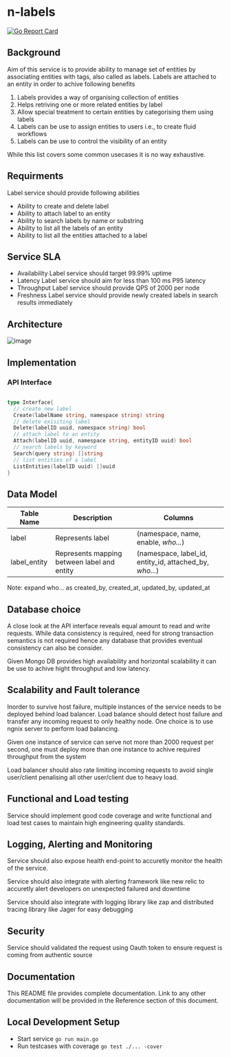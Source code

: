 # n-labels

[![Go Report Card](https://goreportcard.com/badge/github.com/nimesh-mittal/n_labels)](https://goreportcard.com/report/github.com/nimesh-mittal/n_labels)

## Background

Aim of this service is to provide ability to manage set of entities by associating entities with tags, also called as labels. Labels are attached to an entity in order to achive following benefits

1. Labels provides a way of organising collection of entities
2. Helps retriving one or more related entities by label
3. Allow special treatment to certain entities by categorising them using labels
4. Labels can be use to assign entities to users i.e., to create fluid workflows
5. Labels can be use to control the visibility of an entity

While this list covers some common usecases it is no way exhaustive.

## Requirments

Label service should provide following abilities

- Ability to create and delete label
- Ability to attach label to an entity
- Ability to search labels by name or substring
- Ability to list all the labels of an entity
- Ability to list all the entities attached to a label

## Service SLA

- Availability
Label service should target 99.99% uptime
- Latency
Label service should aim for less than 100 ms P95 latency
- Throughput
Label service should provide QPS of 2000 per node
- Freshness
Label service should provide newly created labels in search results immediately

## Architecture

![image](https://user-images.githubusercontent.com/10060860/115158869-02ffbc00-a0ae-11eb-9c77-8a7fcb58ba39.png)

## Implementation

### API Interface

```go

type Interface{
  // create new label
  Create(labelName string, namespace string) string
  // delete exisiting label
  Delete(labelID uuid, namespace string) bool
  // attach label to an entity
  Attach(labelID uuid, namespace string, entityID uuid) bool
  // search labels by keyword
  Search(query string) []string
  // list entities of a label
  ListEntities(labelID uuid) []uuid
}

```

## Data Model

| Table Name | Description | Columns |
| ------- | ---- | ---- |
| label | Represents label | (namespace, name, enable, *who...*)
| label_entity | Represents mapping between label and entity | (namespace, label_id, entity_id, attached_by, *who...*)

Note: expand who... as created_by, created_at, updated_by, updated_at

## Database choice

A close look at the API interface reveals equal amount to read and write requests. While data consistency is required, need for strong transaction semantics is not required hence any database that provides eventual consistency can also be consider.

Given Mongo DB provides high availability and horizontal scalability it can be use to achive hight throughput and low latency.

## Scalability and Fault tolerance

Inorder to survive host failure, multiple instances of the service needs to be deployed behind load balancer. Load balance should detect host failure and transfer any incoming request to only healthy node. One choice is to use ngnix server to perform load balancing.

Given one instance of service can serve not more than 2000 request per second, one must deploy more than one instance to achive required throughput from the system

Load balancer should also rate limiting incoming requests to avoid single user/client penalising all other user/client due to heavy load.

## Functional and Load testing

Service should implement good code coverage and write functional and load test cases to maintain high engineering quality standards.

## Logging, Alerting and Monitoring

Service should also expose health end-point to accuretly monitor the health of the service.

Service should also integrate with alerting framework like new relic to accuretly alert developers on unexpected failured and downtime

Service should also integrate with logging library like zap and distributed tracing library like Jager for easy debugging

## Security

Service should validated the request using Oauth token to ensure request is coming from authentic source

## Documentation

This README file provides complete documentation. Link to any other documentation will be provided in the Reference section of this document.

## Local Development Setup

- Start service
```go run main.go```
- Run testcases with coverage
```go test ./... -cover```
